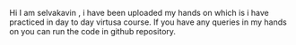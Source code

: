 Hi I am selvakavin , i have been uploaded my hands on which is i have practiced in day to day virtusa course. If you have any queries in my hands on you can run the code in github repository.

